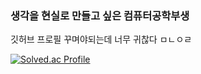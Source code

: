 ### 생각을 현실로 만들고 싶은 컴퓨터공학부생

깃허브 프로필 꾸며야되는데 너무 귀찮다 ㅁㄴㅇㄹ

[![Solved.ac Profile](http://mazassumnida.wtf/api/v2/generate_badge?boj=nanahifan)](https://solved.ac/nanahifan/)

<!--
**devmiru/devmiru** is a ✨ _special_ ✨ repository because its `README.md` (this file) appears on your GitHub profile.

Here are some ideas to get you started:

- 🔭 I’m currently working on ...
- 🌱 I’m currently learning ...
- 👯 I’m looking to collaborate on ...
- 🤔 I’m looking for help with ...
- 💬 Ask me about ...
- 📫 How to reach me: ...
- 😄 Pronouns: ...
- ⚡ Fun fact: ...
-->
